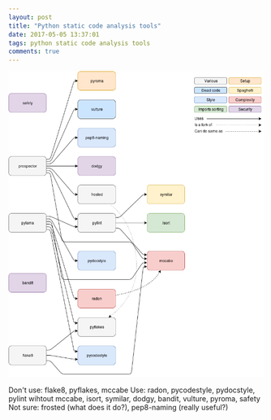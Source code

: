 ```yaml
---
layout: post
title: "Python static code analysis tools"
date: 2017-05-05 13:37:01
tags: python static code analysis tools
comments: true
---
```


![Chart](/images/python-static-code-analysis-tools.png)

<!--more-->

Don't use: flake8, pyflakes, mccabe
Use: radon, pycodestyle, pydocstyle, pylint wihtout mccabe, isort, symilar, dodgy, bandit, vulture, pyroma, safety
Not sure: frosted (what does it do?), pep8-naming (really useful?)
